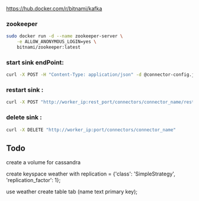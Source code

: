 https://hub.docker.com/r/bitnami/kafka

### zookeeper
```bash
sudo docker run -d --name zookeeper-server \
    -e ALLOW_ANONYMOUS_LOGIN=yes \
    bitnami/zookeeper:latest
```

### start sink endPoint: 
 
 ```bash
 curl -X POST -H "Content-Type: application/json" -d @connector-config.json "http://localhost:8083/connectors"
 ```
 
### restart sink : 
```bash
curl -X POST "http://worker_ip:rest_port/connectors/connector_name/restart"
```

### delete sink : 
```bash
curl -X DELETE "http://worker_ip:port/connectors/connector_name"
```

## Todo
create a volume for cassandra 

create keyspace weather with replication = {'class': 'SimpleStrategy', 'replication_factor': 1};

use weather
create table tab (name text primary key);
###
